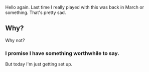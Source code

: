 Hello again. Last time I really played with this was back in March or something. That's pretty sad.

## Why?

Why not?

### I promise I have something worthwhile to say.

But today I'm just getting set up.

